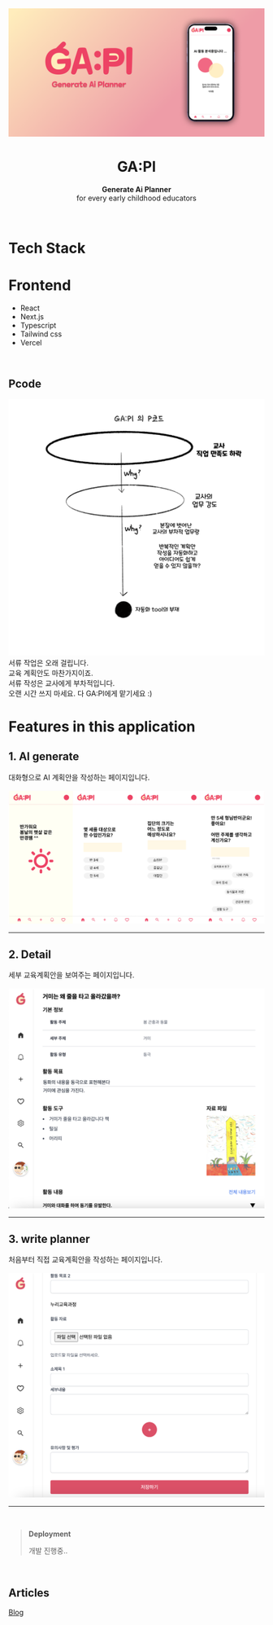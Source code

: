 <div align="center">
<img src="./docs/header.png"/>
  <h1>GA:Pl</h1>
  <strong>Generate Ai Planner</strong>
  <div>for every early childhood educators</div>
</div>
<br><br>

# Tech Stack

# Frontend

- React
- Next.js
- Typescript
- Tailwind css
- Vercel

<br />

## Pcode


<img src="./docs/pcode.png"/>
<div>서류 작업은 오래 걸립니다. <br/>
  교육 계획안도 마찬가지이죠.<br/>
서류 작성은 교사에게 부차적입니다.<br/>
오랜 시간 쓰지 마세요. 다 GA:Pl에게 맡기세요 :) </div>

# Features in this application

## **1. AI generate**
<div>대화형으로 AI 계획안을 작성하는 페이지입니다.</div>
</br>
<img src="./docs/AIFunction.png"/>

---

## **2. Detail**
<div>세부 교육계획안을 보여주는 페이지입니다.</div>
</br>
<img src="./docs/tablet.png"/>

---

## **3. write planner**
<div>처음부터 직접 교육계획안을 작성하는 페이지입니다.</div>
</br>
<img src="./docs/writePlanner.png"/>

---
</br>

> **Deployment**
> <div>개발 진행중..</div>

<!-- TODO: add image -->

<br />

## Articles

[Blog](https://velog.io/@mikio/series/Gapple)

